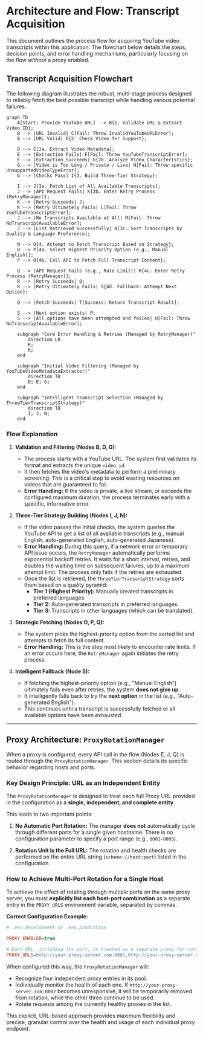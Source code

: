 # Architecture and Flow: Transcript Acquisition

This document outlines the process flow for acquiring YouTube video transcripts within this application. The flowchart below details the steps, decision points, and error handling mechanisms, particularly focusing on the flow *without* a proxy enabled.

## Transcript Acquisition Flowchart

The following diagram illustrates the robust, multi-stage process designed to reliably fetch the best possible transcript while handling various potential failures.

```mermaid
graph TD
    A[Start: Provide YouTube URL] --> B{1. Validate URL & Extract Video ID};
    B --> |URL Invalid| C[Fail: Throw InvalidYouTubeURLError];
    B --> |URL Valid| D{2. Check Video for Support};
    
    D --> E[2a. Extract Video Metadata];
    E --> |Extraction Fails| F[Fail: Throw YouTubeTranscriptError];
    E --> |Extraction Succeeds| G{2b. Analyze Video Characteristics};
    G --> |Video is Too Long / Private / Live| H[Fail: Throw specific UnsupportedVideoTypeError];
    G --> |Checks Pass| I{3. Build Three-Tier Strategy};

    I --> J[3a. Fetch List of All Available Transcripts];
    J --> |API Request Fails| K{3b. Enter Retry Process (RetryManager)};
    K --> |Retry Succeeds| J;
    K --> |Retry Ultimately Fails| L[Fail: Throw YouTubeTranscriptError];
    J --> |No Transcripts Available at All| M[Fail: Throw NoTranscriptAvailableError];
    J --> |List Retrieved Successfully| N[3c. Sort Transcripts by Quality & Language Preference];
    
    N --> O{4. Attempt to Fetch Transcript Based on Strategy};
    O --> P[4a. Select Highest Priority Option (e.g., Manual English)];
    P --> Q{4b. Call API to Fetch Full Transcript Content};
    
    Q --> |API Request Fails (e.g., Rate Limit)| R{4c. Enter Retry Process (RetryManager)};
    R --> |Retry Succeeds| Q;
    R --> |Retry Ultimately Fails| S{4d. Fallback: Attempt Next Option};
    
    Q --> |Fetch Succeeds| T[Success: Return Transcript Result];
    
    S --> |Next option exists| P;
    S --> |All options have been attempted and failed| U[Fail: Throw NoTranscriptAvailableError];

    subgraph "Core Error Handling & Retries (Managed by RetryManager)"
        direction LR
        K;
        R;
    end

    subgraph "Initial Video Filtering (Managed by YouTubeVideoMetadataExtractor)"
        direction TB
        D; E; G;
    end

    subgraph "Intelligent Transcript Selection (Managed by ThreeTierTranscriptStrategy)"
        direction TB
        I; J; N;
    end
```

### Flow Explanation

1.  **Validation and Filtering (Nodes B, D, G):**
    *   The process starts with a YouTube URL. The system first validates its format and extracts the unique `video_id`.
    *   It then fetches the video's metadata to perform a preliminary screening. This is a critical step to avoid wasting resources on videos that are guaranteed to fail.
    *   **Error Handling:** If the video is private, a live stream, or exceeds the configured maximum duration, the process terminates early with a specific, informative error.

2.  **Three-Tier Strategy Building (Nodes I, J, N):**
    *   If the video passes the initial checks, the system queries the YouTube API to get a list of all available transcripts (e.g., manual English, auto-generated English, auto-generated Japanese).
    *   **Error Handling:** During this query, if a network error or temporary API issue occurs, the `RetryManager` automatically performs exponential backoff retries. It waits for a short interval, retries, and doubles the waiting time on subsequent failures, up to a maximum attempt limit. The process only fails if the retries are exhausted.
    *   Once the list is retrieved, the `ThreeTierTranscriptStrategy` sorts them based on a quality pyramid:
        *   **Tier 1 (Highest Priority):** Manually created transcripts in preferred languages.
        *   **Tier 2:** Auto-generated transcripts in preferred languages.
        *   **Tier 3:** Transcripts in other languages (which can be translated).

3.  **Strategic Fetching (Nodes O, P, Q):**
    *   The system picks the highest-priority option from the sorted list and attempts to fetch its full content.
    *   **Error Handling:** This is the step most likely to encounter rate limits. If an error occurs here, the `RetryManager` again initiates the retry process.

4.  **Intelligent Fallback (Node S):**
    *   If fetching the highest-priority option (e.g., "Manual English") ultimately fails even after retries, the system **does not give up**.
    *   It intelligently falls back to try the **next option** in the list (e.g., "Auto-generated English").
    *   This continues until a transcript is successfully fetched or all available options have been exhausted.

---

## Proxy Architecture: `ProxyRotationManager`

When a proxy is configured, every API call in the flow (Nodes E, J, Q) is routed through the `ProxyRotationManager`. This section details its specific behavior regarding hosts and ports.

### Key Design Principle: URL as an Independent Entity

The `ProxyRotationManager` is designed to treat each full Proxy URL provided in the configuration as a **single, independent, and complete entity**. 

This leads to two important points:

1.  **No Automatic Port Rotation:** The manager **does not** automatically cycle through different ports for a single given hostname. There is no configuration parameter to specify a port range (e.g., `8001-8005`).

2.  **Rotation Unit is the Full URL:** The rotation and health checks are performed on the entire URL string (`scheme://host:port`) listed in the configuration.

### How to Achieve Multi-Port Rotation for a Single Host

To achieve the effect of rotating through multiple ports on the same proxy server, you must **explicitly list each host-port combination** as a separate entry in the `PROXY_URLS` environment variable, separated by commas.

**Correct Configuration Example:**

```ini
# .env.development or .env.production

PROXY_ENABLED=true

# Each URL, including its port, is treated as a separate proxy for rotation.
PROXY_URLS=http://your-proxy-server.com:8001,http://your-proxy-server.com:8002,http://your-proxy-server.com:8003,https://another-proxy.com:9000
```

When configured this way, the `ProxyRotationManager` will:

*   Recognize four independent proxy entries in its pool.
*   Individually monitor the health of each one. If `http://your-proxy-server.com:8002` becomes unresponsive, it will be temporarily removed from rotation, while the other three continue to be used.
*   Rotate requests among the currently healthy proxies in the list.

This explicit, URL-based approach provides maximum flexibility and precise, granular control over the health and usage of each individual proxy endpoint.